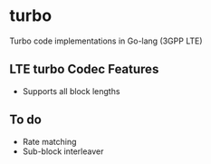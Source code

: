 # turbo
Turbo code implementations in Go-lang (3GPP LTE)

## LTE turbo Codec Features 
- Supports all block lengths

## To do
- Rate matching
- Sub-block interleaver
